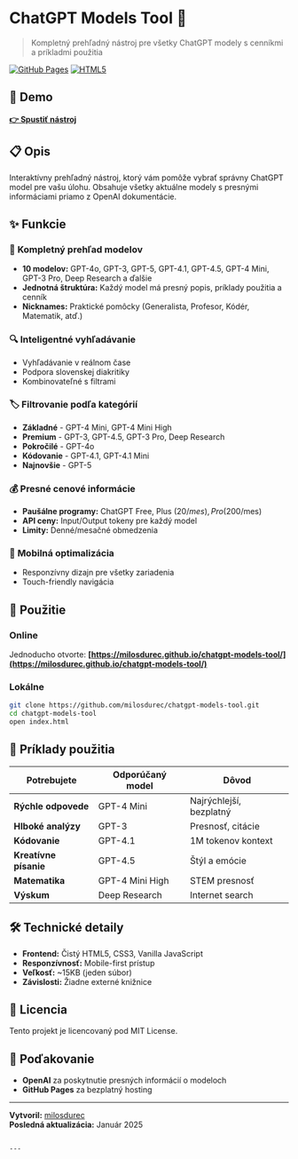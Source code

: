 # ChatGPT Models Tool 🤖

> Kompletný prehľadný nástroj pre všetky ChatGPT modely s cenníkmi a príkladmi použitia

[![GitHub Pages](https://img.shields.io/badge/GitHub-Pages-blue?logo=github)](https://milosdurec.github.io/chatgpt-models-tool/)
[![HTML5](https://img.shields.io/badge/HTML5-E34F26?logo=html5&logoColor=white)](https://developer.mozilla.org/en-US/docs/Web/HTML)

## 🔗 Demo

**[👉 Spustiť nástroj](https://milosdurec.github.io/chatgpt-models-tool/)**

## 📋 Opis

Interaktívny prehľadný nástroj, ktorý vám pomôže vybrať správny ChatGPT model pre vašu úlohu. Obsahuje všetky aktuálne modely s presnými informáciami priamo z OpenAI dokumentácie.

## ✨ Funkcie

### 🎯 **Kompletný prehľad modelov**
- **10 modelov:** GPT-4o, GPT-3, GPT-5, GPT-4.1, GPT-4.5, GPT-4 Mini, GPT-3 Pro, Deep Research a ďalšie
- **Jednotná štruktúra:** Každý model má presný popis, príklady použitia a cenník
- **Nicknames:** Praktické pomôcky (Generalista, Profesor, Kódér, Matematik, atď.)

### 🔍 **Inteligentné vyhľadávanie**
- Vyhľadávanie v reálnom čase
- Podpora slovenskej diakritiky
- Kombinovateľné s filtrami

### 🏷️ **Filtrovanie podľa kategórií**
- **Základné** - GPT-4 Mini, GPT-4 Mini High
- **Premium** - GPT-3, GPT-4.5, GPT-3 Pro, Deep Research  
- **Pokročilé** - GPT-4o
- **Kódovanie** - GPT-4.1, GPT-4.1 Mini
- **Najnovšie** - GPT-5

### 💰 **Presné cenové informácie**
- **Paušálne programy:** ChatGPT Free, Plus ($20/mes), Pro ($200/mes)
- **API ceny:** Input/Output tokeny pre každý model
- **Limity:** Denné/mesačné obmedzenia

### 📱 **Mobilná optimalizácia**
- Responzívny dizajn pre všetky zariadenia
- Touch-friendly navigácia

## 🚀 Použitie

### Online
Jednoducho otvorte: **[https://milosdurec.github.io/chatgpt-models-tool/](https://milosdurec.github.io/chatgpt-models-tool/)**

### Lokálne
```bash
git clone https://github.com/milosdurec/chatgpt-models-tool.git
cd chatgpt-models-tool
open index.html
```

## 🎯 Príklady použitia

| Potrebujete | Odporúčaný model | Dôvod |
|-------------|------------------|-------|
| **Rýchle odpovede** | GPT-4 Mini | Najrýchlejší, bezplatný |
| **Hlboké analýzy** | GPT-3 | Presnosť, citácie |
| **Kódovanie** | GPT-4.1 | 1M tokenov kontext |
| **Kreatívne písanie** | GPT-4.5 | Štýl a emócie |
| **Matematika** | GPT-4 Mini High | STEM presnosť |
| **Výskum** | Deep Research | Internet search |

## 🛠️ Technické detaily

- **Frontend:** Čistý HTML5, CSS3, Vanilla JavaScript
- **Responzívnosť:** Mobile-first prístup
- **Veľkosť:** ~15KB (jeden súbor)
- **Závislosti:** Žiadne externé knižnice

## 📄 Licencia

Tento projekt je licencovaný pod MIT License.

## 🙏 Poďakovanie

- **OpenAI** za poskytnutie presných informácií o modeloch
- **GitHub Pages** za bezplatný hosting

---

**Vytvoril:** [milosdurec](https://github.com/milosdurec)  
**Posledná aktualizácia:** Január 2025
```

---
